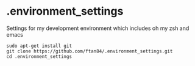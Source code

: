# .environment_settings
Settings for my development environment which includes oh my zsh and emacs

```
sudo apt-get install git
git clone https://github.com/ftan84/.environment_settings.git
cd .environment_settings
```
